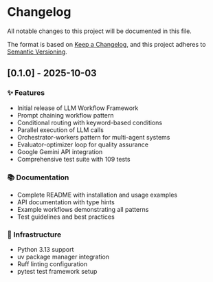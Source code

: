# Changelog

All notable changes to this project will be documented in this file.

The format is based on [Keep a Changelog](https://keepachangelog.com/en/1.0.0/),
and this project adheres to [Semantic Versioning](https://semver.org/spec/v2.0.0.html).

## [0.1.0] - 2025-10-03

### ✨ Features
- Initial release of LLM Workflow Framework
- Prompt chaining workflow pattern
- Conditional routing with keyword-based conditions
- Parallel execution of LLM calls
- Orchestrator-workers pattern for multi-agent systems
- Evaluator-optimizer loop for quality assurance
- Google Gemini API integration
- Comprehensive test suite with 109 tests

### 📚 Documentation
- Complete README with installation and usage examples
- API documentation with type hints
- Example workflows demonstrating all patterns
- Test guidelines and best practices

### 🔧 Infrastructure
- Python 3.13 support
- uv package manager integration
- Ruff linting configuration
- pytest test framework setup
